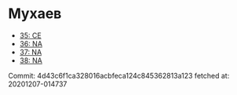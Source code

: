 # Мухаев
- [35: CE](35.md)
- [36: NA](36.md)
- [37: NA](37.md)
- [38: NA](38.md)

Commit: 4d43c6f1ca328016acbfeca124c845362813a123
 fetched at: 20201207-014737
